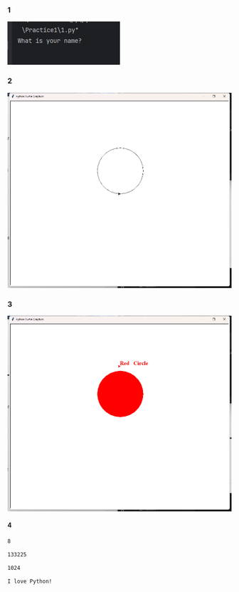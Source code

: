 ### 1

![image-20250601165313998](assets/image-20250601165313998.png)

### 2

![image-20250601165411962](assets/image-20250601165411962.png)

### 3

![image-20250601165555331](assets/image-20250601165555331.png)

#### 4

```
8
```

```
133225
```

```
1024
```

```
I love Python!
```

